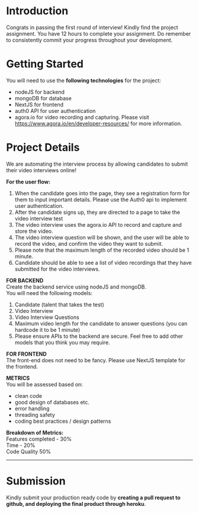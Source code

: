 # Introduction
Congrats in passing the first round of interview! 
Kindly find the project assignment. 
You have 12 hours to complete your assignment. 
Do remember to consistently commit your progress throughout your development. 

# Getting Started
You will need to use the **following technologies** for the project: 
- nodeJS for backend 
- mongoDB for database 
- NextJS for frontend
- auth0 API for user authentication
- agora.io for video recording and capturing. Please visit https://www.agora.io/en/developer-resources/ for more information.

# Project Details <br />
We are automating the interview process by allowing candidates to submit their video interviews online! 

**For the user flow:** <br />
1. When the candidate goes into the page, they see a registration form for them to input important details. Please use the Auth0 api to implement user authentication. 
2. After the candidate signs up, they are directed to a page to take the video interview test
3. The video interview uses the agora.io API to record and capture and store the video. 
4. The video interview question will be shown, and the user will be able to record the video, and confirm the video they want to submit. 
5. Please note that the maximum length of the recorded video should be 1 minute. 
6. Candidate should be able to see a list of video recordings that they have submitted for the video interviews.

**FOR BACKEND** <br />
Create the backend service using nodeJS and mongoDB.<br />
You will need the following models: 
1. Candidate (talent that takes the test)
2. Video Interview
3. Video Interview Questions
4. Maximum video length for the candidate to answer questions (you can hardcode it to be 1 minute)
5. Please ensure APIs to the backend are secure. 
Feel free to add other models that you think you may require. 

**FOR FRONTEND**<br />
The front-end does not need to be fancy. 
Please use NextJS template for the frontend. 

**METRICS**<br />
You will be assessed based on:
- clean code
- good design of databases etc. 
- error handling 
- threading safety
- coding best practices / design patterns

**Breakdown of Metrics:**<br />
Features completed - 30% <br />
Time - 20%<br />
Code Quality 50% <br />
______________________________


# Submission <br />
Kindly submit your production ready code by **creating a pull request to github, and deploying the final product through heroku**. 

